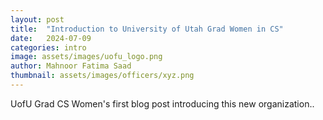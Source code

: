 ```yaml
---
layout: post
title:  "Introduction to University of Utah Grad Women in CS"
date:   2024-07-09
categories: intro
image: assets/images/uofu_logo.png
author: Mahnoor Fatima Saad
thumbnail: assets/images/officers/xyz.png
---
```


UofU Grad CS Women's first blog post introducing this new organization..
